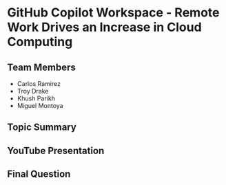 # GitHub Copilot Workspace - Remote Work Drives an Increase in Cloud Computing
## Team Members

- Carlos Ramirez 
- Troy Drake
- Khush Parikh
- Miguel Montoya


## Topic Summary




## YouTube Presentation



## Final Question
